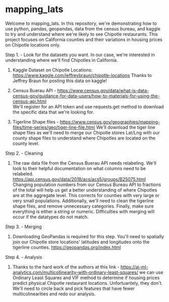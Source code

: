 # mapping_lats

Welcome to mapping_lats. In this repository, we're demonstrating how to use python, pandas, geopandas, data from the census bureau, and kaggle to try and understand where we're likely to see Chipotle restaurants. This project focuses on California counties and their variations in housing prices on Chipotle locations only. 

Step 1. - Look for the datasets you want. 
In our case, we're interested in understanding where we'll find Chipotles in California. 
1. Kaggle Dataset on Chipotle Locations: https://www.kaggle.com/jeffreybraun/chipotle-locations
      Thanks to Jeffrey Braun for posting this data on kaggle!

2. Census Buerau API - https://www.census.gov/data/what-is-data-census-gov/guidance-for-data-users/how-to-materials-for-using-the-census-api.html  
      We'll register for an API token and use requests.get method to download the specific data that we're looking for. 

3. Tigerline Shape files - https://www.census.gov/geographies/mapping-files/time-series/geo/tiger-line-file.html
      We'll download the tiger line shape files as we'll need to merge our Chipotle stores Lat/Lng with our county shape files to understand where Chipotles are located on the county level.
      
Step 2. - Cleaning
1. The raw data file from the Census Buerau API needs relabeling. We'll look to their helpful documentation on what columns need to be relabeled. https://api.census.gov/data/2018/acs/acs5/groups/B25075.html 
Changing population numbers from our Census Bureau API to fractions of the total will help us get a better understanding of where Chipotles are at the aggregate level. This corrects for counties with very large or very small populations. 
Additionally, we'll need to clean the tigerline shape files, and remove unnecessary categories. 
Finally, make sure everything is either a string or numeric. Difficulties with merging will occur if the datatypes do not match.

Step 3. - Merging
1. Downloading GeoPandas is required for this step. You'll need to spatially join our Chipotle store locations' latitudes and longitudes onto the tigerline counties. https://geopandas.org/index.html

Step 4. - Analysis
1. Thanks to the hard work of the authors at this link - https://ai-ml-analytics.com/multicollinearity-with-ordinary-least-squares/
we can use Ordinary Least Squares and VIF method to determine if housing prices predict physical Chipotle restaurant locations. Unfortuantely, they don't. We'll need to circle back and pick features that have fewer multicolinearities and redo our analysis. 

